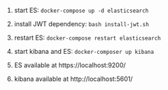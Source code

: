 

1. start ES: `docker-compose up -d elasticsearch`

2. install JWT dependency: `bash install-jwt.sh`

3. restart ES: `docker-compose restart elasticsearch`

4. start kibana and ES: `docker-composer up kibana`

5. ES available at https://localhost:9200/

6. kibana available at http://localhost:5601/
